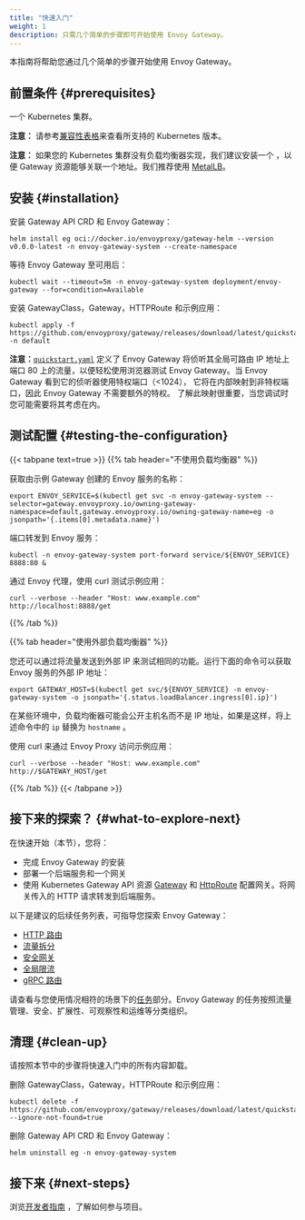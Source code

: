 ```yaml
---
title: "快速入门"
weight: 1
description: 只需几个简单的步骤即可开始使用 Envoy Gateway。
---
```


本指南将帮助您通过几个简单的步骤开始使用 Envoy Gateway。

## 前置条件 {#prerequisites}

一个 Kubernetes 集群。

**注意：** 请参考[兼容性表格](../install/matrix)来查看所支持的 Kubernetes 版本。

**注意：** 如果您的 Kubernetes 集群没有负载均衡器实现，我们建议安装一个
，以便 Gateway 资源能够关联一个地址。我们推荐使用 [MetalLB](https://metallb.universe.tf/installation/)。

## 安装 {#installation}

安装 Gateway API CRD 和 Envoy Gateway：

```shell
helm install eg oci://docker.io/envoyproxy/gateway-helm --version v0.0.0-latest -n envoy-gateway-system --create-namespace
```

等待 Envoy Gateway 至可用后：

```shell
kubectl wait --timeout=5m -n envoy-gateway-system deployment/envoy-gateway --for=condition=Available
```

安装 GatewayClass，Gateway，HTTPRoute 和示例应用：

```shell
kubectl apply -f https://github.com/envoyproxy/gateway/releases/download/latest/quickstart.yaml -n default
```

**注意：**[`quickstart.yaml`] 定义了 Envoy Gateway 将侦听其全局可路由 IP 地址上端口
80 上的流量，以便轻松使用浏览器测试 Envoy Gateway。当 Envoy Gateway 看到它的侦听器使用特权端口（<1024），
它将在内部映射到非特权端口，因此 Envoy Gateway 不需要额外的特权。
了解此映射很重要，当您调试时您可能需要将其考虑在内。

[`quickstart.yaml`]: https://github.com/envoyproxy/gateway/releases/download/latest/quickstart.yaml

## 测试配置 {#testing-the-configuration}

{{< tabpane text=true >}}
{{% tab header="不使用负载均衡器" %}}

获取由示例 Gateway 创建的 Envoy 服务的名称：

```shell
export ENVOY_SERVICE=$(kubectl get svc -n envoy-gateway-system --selector=gateway.envoyproxy.io/owning-gateway-namespace=default,gateway.envoyproxy.io/owning-gateway-name=eg -o jsonpath='{.items[0].metadata.name}')
```

端口转发到 Envoy 服务：

```shell
kubectl -n envoy-gateway-system port-forward service/${ENVOY_SERVICE} 8888:80 &
```

通过 Envoy 代理，使用 curl 测试示例应用：

```shell
curl --verbose --header "Host: www.example.com" http://localhost:8888/get
```

{{% /tab %}}

{{% tab header="使用外部负载均衡器" %}}

您还可以通过将流量发送到外部 IP 来测试相同的功能。运行下面的命令可以获取 Envoy 服务的外部 IP 地址：

```shell
export GATEWAY_HOST=$(kubectl get svc/${ENVOY_SERVICE} -n envoy-gateway-system -o jsonpath='{.status.loadBalancer.ingress[0].ip}')
```

在某些环境中，负载均衡器可能会公开主机名而不是 IP 地址，如果是这样，将上述命令中的 `ip` 替换为 `hostname` 。

使用 curl 来通过 Envoy Proxy 访问示例应用：

```shell
curl --verbose --header "Host: www.example.com" http://$GATEWAY_HOST/get
```

{{% /tab %}}
{{< /tabpane >}}

## 接下来的探索？ {#what-to-explore-next}

在快速开始（本节），您将：

- 完成 Envoy Gateway 的安装
- 部署一个后端服务和一个网关
- 使用 Kubernetes Gateway API 资源 [Gateway](https://gateway-api.sigs.k8s.io/api-types/gateway/) 和 [HttpRoute](https://gateway-api.sigs.k8s.io/api-types/httproute/) 配置网关。将网关传入的 HTTP 请求转发到后端服务。

以下是建议的后续任务列表，可指导您探索 Envoy Gateway：

- [HTTP 路由](https://gateway.envoyproxy.io/latest/tasks/traffic/http-routing/)
- [流量拆分](https://gateway.envoyproxy.io/latest/tasks/traffic/http-traffic-splitting/)
- [安全网关](https://gateway.envoyproxy.io/latest/tasks/security/secure-gateways/)
- [全局限流](https://gateway.envoyproxy.io/latest/tasks/traffic/global-rate-limit/)
- [gRPC 路由](https://gateway.envoyproxy.io/latest/tasks/traffic/grpc-routing/)

请查看与您使用情况相符的场景下的[任务](./)部分。Envoy Gateway 的任务按照流量管理、安全、扩展性、可观察性和运维等分类组织。

## 清理 {#clean-up}

请按照本节中的步骤将快速入门中的所有内容卸载。

删除 GatewayClass，Gateway，HTTPRoute 和示例应用：

```shell
kubectl delete -f https://github.com/envoyproxy/gateway/releases/download/latest/quickstart.yaml --ignore-not-found=true
```

删除 Gateway API CRD 和 Envoy Gateway：

```shell
helm uninstall eg -n envoy-gateway-system
```

## 接下来 {#next-steps}

浏览[开发者指南](../../contributions/develop) ，了解如何参与项目。
